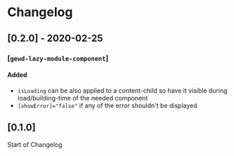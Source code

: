 # Changelog

## [0.2.0] - 2020-02-25

### [`gewd-lazy-module-component`]

#### Added

- `isLoading` can be also applied to a content-child so have it visible during load/building-time of the needed component
- `[showError]="false"` if any of the error shouldn't be displayed

## [0.1.0]

Start of Changelog
